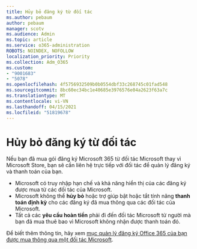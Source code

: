 ```yaml
---
title: Hủy bỏ đăng ký từ đối tác
ms.author: pebaum
author: pebaum
manager: scotv
ms.audience: Admin
ms.topic: article
ms.service: o365-administration
ROBOTS: NOINDEX, NOFOLLOW
localization_priority: Priority
ms.collection: Adm_O365
ms.custom:
- "9001683"
- "5078"
ms.openlocfilehash: 4f5756932509b0b0554dbf33c268745c01fad548
ms.sourcegitcommit: 8bc60ec34bc1e40685e3976576e04a2623f63a7c
ms.translationtype: MT
ms.contentlocale: vi-VN
ms.lasthandoff: 04/15/2021
ms.locfileid: "51819678"
---
```

# <a name="cancel-subscription-from-partner"></a>Hủy bỏ đăng ký từ đối tác

Nếu bạn đã mua gói đăng ký Microsoft 365 từ đối tác Microsoft thay vì Microsoft Store, bạn sẽ cần liên hệ trực tiếp với đối tác để quản lý đăng ký và thanh toán của bạn.

- Microsoft có truy nhập hạn chế và khả năng hiển thị của các đăng ký được mua từ các đối tác của Microsoft. 
- Microsoft không thể **hủy bỏ** hoặc trợ giúp bật hoặc tắt tính năng **thanh toán định kỳ** cho các đăng ký đã mua thông qua các đối tác của Microsoft. 
- Tất cả các **yêu cầu hoàn tiền** phải đi đến đối tác Microsoft từ người mà bạn đã mua thuê bao vì Microsoft không nhận được thanh toán đó. 

Để biết thêm thông tin, hãy xem [mục quản lý đăng ký Office 365 của bạn được mua thông qua một đối tác Microsoft](https://support.microsoft.com/help/4230739/microsoft-account-manage-office-365-subscription-from-third-party). 

